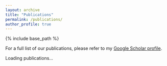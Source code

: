 ```yaml
---
layout: archive
title: "Publications"
permalink: /publications/
author_profile: true
---
```

{% include base_path %}

For a full list of our publications, please refer to my [Google Scholar profile](https://scholar.google.com.sg/citations?user=QUwym50AAAAJ&hl=en).

<div id="pubs-root">
  <p>Loading publications...</p>
</div>

<script src="{{ '/assets/js/pubs_chicago.js?v=' | append: site.github.build_revision | relative_url }}"></script>


